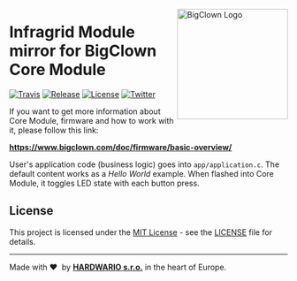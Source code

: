 <a href="https://www.bigclown.com/"><img src="https://bigclown.sirv.com/logo.png" width="200" alt="BigClown Logo" align="right"></a>

# Infragrid Module mirror for BigClown Core Module

[![Travis](https://img.shields.io/travis/bigclownlabs/bcf-skeleton/master.svg)](https://travis-ci.org/bigclownlabs/bcf-skeleton)
[![Release](https://img.shields.io/github/release/bigclownlabs/bcf-skeleton.svg)](https://github.com/bigclownlabs/bcf-skeleton/releases)
[![License](https://img.shields.io/github/license/bigclownlabs/bcf-skeleton.svg)](https://github.com/bigclownlabs/bcf-skeleton/blob/master/LICENSE)
[![Twitter](https://img.shields.io/twitter/follow/BigClownLabs.svg?style=social&label=Follow)](https://twitter.com/BigClownLabs)

If you want to get more information about Core Module, firmware and how to work with it, please follow this link:

**https://www.bigclown.com/doc/firmware/basic-overview/**

User's application code (business logic) goes into `app/application.c`.
The default content works as a *Hello World* example.
When flashed into Core Module, it toggles LED state with each button press.

## License

This project is licensed under the [MIT License](https://opensource.org/licenses/MIT/) - see the [LICENSE](LICENSE) file for details.

---

Made with &#x2764;&nbsp; by [**HARDWARIO s.r.o.**](https://www.hardwario.com/) in the heart of Europe.
